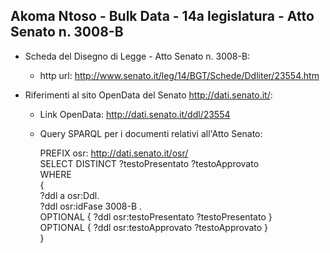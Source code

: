 ## Akoma Ntoso - Bulk Data - 14a legislatura - Atto Senato n. 3008-B ##

* Scheda del Disegno di Legge - Atto Senato n. 3008-B:
	* http url: http://www.senato.it/leg/14/BGT/Schede/Ddliter/23554.htm

* Riferimenti al sito OpenData del Senato http://dati.senato.it/:
	* Link OpenData: http://dati.senato.it/ddl/23554
	* Query SPARQL per i documenti relativi all'Atto Senato:

        PREFIX osr: <http://dati.senato.it/osr/>  
		SELECT DISTINCT ?testoPresentato ?testoApprovato  
		WHERE  
		{  
		    ?ddl a osr:Ddl.  
		    ?ddl osr:idFase 3008-B .  
		    OPTIONAL { ?ddl osr:testoPresentato ?testoPresentato }  
		    OPTIONAL { ?ddl osr:testoApprovato ?testoApprovato }  
		}
		